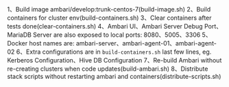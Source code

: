 <!--
Licensed under the Apache License, Version 2.0 (the "License");
you may not use this file except in compliance with the License.
You may obtain a copy of the License at

    http://www.apache.org/licenses/LICENSE-2.0

Unless required by applicable law or agreed to in writing, software
distributed under the License is distributed on an "AS IS" BASIS,
WITHOUT WARRANTIES OR CONDITIONS OF ANY KIND, either express or implied.
See the License for the specific language governing permissions and
limitations under the License.
-->

1、Build image ambari/develop:trunk-centos-7(build-image.sh)
2、Build containers for cluster env(build-containers.sh)
3、Clear containers after tests done(clear-containers.sh)
4、Ambari UI、Ambari Server Debug Port、MariaDB Server are also exposed to local ports: 8080、5005、3306
5、Docker host names are: ambari-server、ambari-agent-01、ambari-agent-02
6、Extra configurations are in `build-containers.sh` last few lines, eg. Kerberos Configuration、Hive DB Configuration
7、Re-build Ambari without re-creating clusters when code updates(build-ambari.sh)
8、Distribute stack scripts without restarting ambari and containers(distribute-scripts.sh)